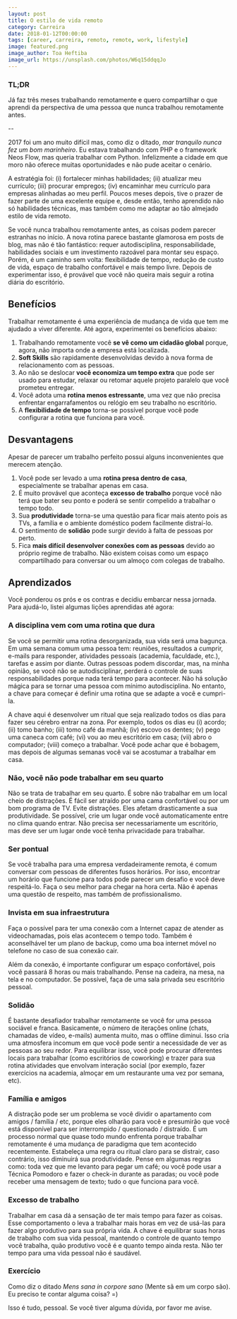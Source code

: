 ```yaml
---
layout: post
title: O estilo de vida remoto
category: Carreira
date: 2018-01-12T00:00:00
tags: [career, carreira, remoto, remote, work, lifestyle]
image: featured.png
image_author: Toa Heftiba
image_url: https://unsplash.com/photos/W6q15ddqqJo
---
```


### TL;DR

Já faz três meses trabalhando remotamente e quero compartilhar o que aprendi da perspectiva de uma pessoa que nunca trabalhou remotamente antes.

--

2017 foi um ano muito difícil mas, como diz o ditado, _mar tranquilo nunca fez um bom marinheiro_. Eu estava trabalhando com PHP e o framework Neos Flow, mas queria trabalhar com Python. Infelizmente a cidade em que moro não oferece muitas oportunidades e não pude aceitar o cenário.

A estratégia foi: (i) fortalecer minhas habilidades; (ii) atualizar meu currículo; (iii) procurar empregos; (iv) encaminhar meu currículo para empresas alinhadas ao meu perfil. Poucos meses depois, tive o prazer de fazer parte de uma excelente equipe e, desde então, tenho aprendido não só habilidades técnicas, mas também como me adaptar ao tão almejado estilo de vida remoto.

Se você nunca trabalhou remotamente antes, as coisas podem parecer estranhas no início. A nova rotina parece bastante glamorosa em posts de blog, mas não é tão fantástico: requer autodisciplina, responsabilidade, habilidades sociais e um investimento razoável para montar seu espaço. Porém, é um caminho sem volta: flexibilidade de tempo, redução de custo de vida, espaço de trabalho confortável e mais tempo livre. Depois de experimentar isso, é provável que você não queira mais seguir a rotina diária do escritório.

## Benefícios

Trabalhar remotamente é uma experiência de mudança de vida que tem me ajudado a viver diferente. Até agora, experimentei os benefícios abaixo:

1. Trabalhando remotamente você **se vê como um cidadão global** porque, agora, não importa onde a empresa está localizada.
2. **Soft Skills** são rapidamente desenvolvidas devido à nova forma de relacionamento com as pessoas.
3. Ao não se deslocar **você economiza um tempo extra** que pode ser usado para estudar, relaxar ou retomar aquele projeto paralelo que você prometeu entregar.
4. Você adota uma **rotina menos estressante**, uma vez que não precisa enfrentar engarrafamentos ou relógio em seu trabalho no escritório.
5. A **flexibilidade de tempo** torna-se possível porque você pode configurar a rotina que funciona para você.

## Desvantagens

Apesar de parecer um trabalho perfeito possui alguns inconvenientes que merecem atenção.

1. Você pode ser levado a uma **rotina presa dentro de casa**, especialmente se trabalhar apenas em casa.
2. É muito provável que aconteça **excesso de trabalho** porque você não terá que bater seu ponto e poderá se sentir compelido a trabalhar o tempo todo.
3. Sua **produtividade** torna-se uma questão para ficar mais atento pois as TVs, a família e o ambiente doméstico podem facilmente distraí-lo.
4. O sentimento de **solidão** pode surgir devido à falta de pessoas por perto.
5. Fica **mais difícil desenvolver conexões com as pessoas** devido ao próprio regime de trabalho. Não existem coisas como um espaço compartilhado para conversar ou um almoço com colegas de trabalho.

## Aprendizados

Você ponderou os prós e os contras e decidiu embarcar nessa jornada. Para ajudá-lo, listei algumas lições aprendidas até agora:

### A disciplina vem com uma rotina que dura

Se você se permitir uma rotina desorganizada, sua vida será uma bagunça. Em uma semana comum uma pessoa tem: reuniões, resultados a cumprir, e-mails para responder, atividades pessoais (academia, faculdade, etc.), tarefas e assim por diante. Outras pessoas podem discordar, mas, na minha opinião, se você não se autodisciplinar, perderá o controle de suas responsabilidades porque nada terá tempo para acontecer. Não há solução mágica para se tornar uma pessoa com mínimo autodisciplina. No entanto, a chave para começar é definir uma rotina que se adapte a você e cumpri-la.

A chave aqui é desenvolver um ritual que seja realizado todos os dias para fazer seu cérebro entrar na zona. Por exemplo, todos os dias eu (i) acordo; (ii) tomo banho; (iii) tomo café da manhã; (iv) escovo os dentes; (v) pego uma caneca com café; (vi) vou ao meu escritório em casa; (vii) abro o computador; (viii) começo a trabalhar. Você pode achar que é bobagem, mas depois de algumas semanas você vai se acostumar a trabalhar em casa.

### Não, você não pode trabalhar em seu quarto

Não se trata de trabalhar em seu quarto. É sobre não trabalhar em um local cheio de distrações. É fácil ser atraído por uma cama confortável ou por um bom programa de TV. Evite distrações. Eles afetam drasticamente a sua produtividade. Se possível, crie um lugar onde você automaticamente entre no clima quando entrar. Não precisa ser necessariamente um escritório, mas deve ser um lugar onde você tenha privacidade para trabalhar.

### Ser pontual

Se você trabalha para uma empresa verdadeiramente remota, é comum conversar com pessoas de diferentes fusos horários. Por isso, encontrar um horário que funcione para todos pode parecer um desafio e você deve respeitá-lo. Faça o seu melhor para chegar na hora certa. Não é apenas uma questão de respeito, mas também de profissionalismo.

### Invista em sua infraestrutura

Faça o possível para ter uma conexão com a Internet capaz de atender as videochamadas, pois elas acontecem o tempo todo. Também é aconselhável ter um plano de backup, como uma boa internet móvel no telefone no caso de sua conexão cair.

Além da conexão, é importante configurar um espaço confortável, pois você passará 8 horas ou mais trabalhando. Pense na cadeira, na mesa, na tela e no computador. Se possível, faça de uma sala privada seu escritório pessoal.

### Solidão

É bastante desafiador trabalhar remotamente se você for uma pessoa sociável e franca. Basicamente, o número de iterações online (chats, chamadas de vídeo, e-mails) aumenta muito, mas o offline diminui. Isso cria uma atmosfera incomum em que você pode sentir a necessidade de ver as pessoas ao seu redor. Para equilibrar isso, você pode procurar diferentes locais para trabalhar (como escritórios de coworking) e trazer para sua rotina atividades que envolvam interação social (por exemplo, fazer exercícios na academia, almoçar em um restaurante uma vez por semana, etc).

### Família e amigos

A distração pode ser um problema se você dividir o apartamento com amigos / família / etc, porque eles olharão para você e presumirão que você está disponível para ser interrompido / questionado / distraído. É um processo normal que quase todo mundo enfrenta porque trabalhar remotamente é uma mudança de paradigma que tem acontecido recentemente. Estabeleça uma regra ou ritual claro para se distrair, caso contrário, isso diminuirá sua produtividade. Pense em algumas regras como: toda vez que me levanto para pegar um café; ou você pode usar a Técnica Pomodoro e fazer o check-in durante as paradas; ou você pode receber uma mensagem de texto; tudo o que funciona para você.

### Excesso de trabalho

Trabalhar em casa dá a sensação de ter mais tempo para fazer as coisas. Esse comportamento o leva a trabalhar mais horas em vez de usá-las para fazer algo produtivo para sua própria vida. A chave é equilibrar suas horas de trabalho com sua vida pessoal, mantendo o controle de quanto tempo você trabalha, quão produtivo você é e quanto tempo ainda resta. Não ter tempo para uma vida pessoal não é saudável.

### Exercício

Como diz o ditado _Mens sana in corpore sano_ (Mente sã em um corpo são). Eu preciso te contar alguma coisa? =)

Isso é tudo, pessoal. Se você tiver alguma dúvida, por favor me avise.
